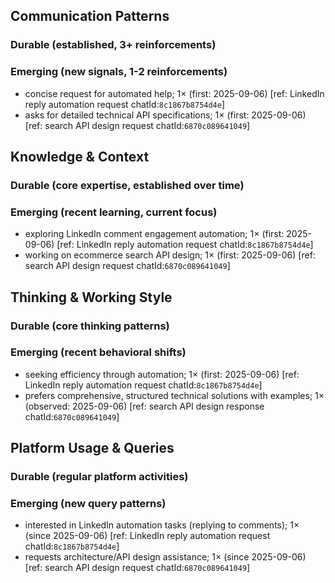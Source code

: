 ## Communication Patterns
### Durable (established, 3+ reinforcements)

### Emerging (new signals, 1-2 reinforcements)
- concise request for automated help; 1× (first: 2025-09-06) [ref: LinkedIn reply automation request chatId:`8c1867b8754d4e`]
- asks for detailed technical API specifications; 1× (first: 2025-09-06) [ref: search API design request chatId:`6870c089641049`]

## Knowledge & Context
### Durable (core expertise, established over time)

### Emerging (recent learning, current focus)
- exploring LinkedIn comment engagement automation; 1× (first: 2025-09-06) [ref: LinkedIn reply automation request chatId:`8c1867b8754d4e`]
- working on ecommerce search API design; 1× (first: 2025-09-06) [ref: search API design request chatId:`6870c089641049`]

## Thinking & Working Style
### Durable (core thinking patterns)

### Emerging (recent behavioral shifts)
- seeking efficiency through automation; 1× (first: 2025-09-06) [ref: LinkedIn reply automation request chatId:`8c1867b8754d4e`]
- prefers comprehensive, structured technical solutions with examples; 1× (observed: 2025-09-06) [ref: search API design response chatId:`6870c089641049`]

## Platform Usage & Queries
### Durable (regular platform activities)

### Emerging (new query patterns)
- interested in LinkedIn automation tasks (replying to comments); 1× (since 2025-09-06) [ref: LinkedIn reply automation request chatId:`8c1867b8754d4e`]
- requests architecture/API design assistance; 1× (since 2025-09-06) [ref: search API design request chatId:`6870c089641049`]